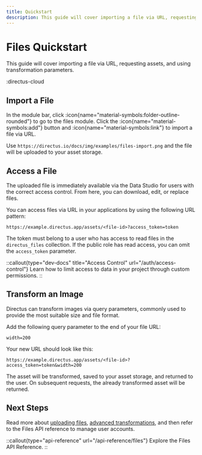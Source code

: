 ```yaml
---
title: Quickstart
description: This guide will cover importing a file via URL, requesting assets, and using transformation parameters.
---
```


# Files Quickstart

This guide will cover importing a file via URL, requesting assets, and using transformation parameters.

:directus-cloud

## Import a File

In the module bar, click :icon{name="material-symbols:folder-outline-rounded"} to go to the files module. Click the :icon{name="material-symbols:add"} button and :icon{name="material-symbols:link"} to import a file via URL.

Use `https://directus.io/docs/img/examples/files-import.png` and the file will be uploaded to your asset storage.

## Access a File

The uploaded file is immediately available via the Data Studio for users with the correct access control. From here, you can download, edit, or replace files.

<!-- IMAGE OF FILE DETAIL PAGE SHOWING ID -->

You can access files via URL in your applications by using the following URL pattern:

```
https://example.directus.app/assets/<file-id>?access_token=token
```

The token must belong to a user who has access to read files in the `directus_files` collection. If the public role has read access, you can omit the `access_token` parameter.

::callout{type="dev-docs" title="Access Control" url="/auth/access-control"}
Learn how to limit access to data in your project through custom permissions.
::

## Transform an Image

Directus can transform images via query parameters, commonly used to provide the most suitable size and file format.

Add the following query parameter to the end of your file URL:

```
width=200
```

Your new URL should look like this:

```
https://example.directus.app/assets/<file-id>?access_token=token&width=200
```

The asset will be transformed, saved to your asset storage, and returned to the user. On subsequent requests, the already transformed asset will be returned.

## Next Steps

Read more about [uploading files](/files/upload), [advanced transformations](/files/access), and then refer to the Files API reference to manage user accounts.

::callout{type="api-reference" url="/api-reference/files"}
Explore the Files API Reference.
::
